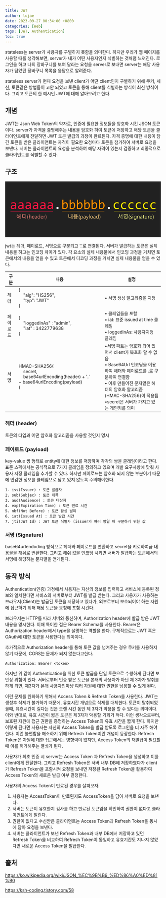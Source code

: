 ```yaml
---
title: JWT
author: lujae
date: 2023-09-27 00:34:00 +0800
categories: [Web]
tags: [JWT, Authentication]
toc: true
---
```


stateless는 server가 사용자를 구별하지 못함을 의미한다. 하지만 우리가 웹 페이지를 사용할 때를 생각해보면, server가 내가 어떤 사용자인지 식별하는 것처럼 느껴진다. 로그인을 하고 나의 장바구니를 보여 달라는 요청을 server로 보내면 server는 해당 사용자가 담았던 장바구니 목록을 응답으로 알려준다.

stateless server가 현재 요청을 보낸 client가 어떤 client인지 구별하기 위해 쿠키, 세션, 토큰같은 방법들이 고안 되었고 토큰을 통해 client를 식별하는 방식이 최신 방식이다. 그리고 토큰의 한 예시인 JWT에 대해 알아보려고 한다.

## 개념

JWT는 Json Web Token의 약자로, 인증에 필요한 정보들을 암호화 시킨 JSON 토큰이다. server가 자격을 증명해주는 내용을 암호화 하여 토큰에 저장하고 해당 토큰을 클라이언트에게 전달하면 JWT 토큰 발급의 과정이 완료된다. 자격 증명에 대한 내용이 담긴 토큰을 받은 클라이언트는 자격이 필요한 요청마다 토큰을 첨가하여 서버로 요청을 보낸다. 서버는 클라이언트의 요청을 분석하여 해당 자격이 있는지 검증하고 최종적으로 클라이언트를 식별할 수 있다.

## 구조

![jwt](/assets/img/posts/jwt_structure.png)

jwt는 헤더, 페이로드, 서명으로 구분되고 '.'로 연결된다. 서버가 발급하는 토큰은 실제 내용물 하고는 인코딩 차이가 있다. 각 요소의 실제 내용물에서 인코딩 과정을 거치면 토큰에서의 내용을 얻을 수 있고 토큰에서 디코딩 과정을 거치면 실제 내용물을 얻을 수 있다.

| 구분     | 내용                                                                                                       | 설명                                                                                                                                                                                                                                                            |
| -------- | ---------------------------------------------------------------------------------------------------------- | --------------------------------------------------------------------------------------------------------------------------------------------------------------------------------------------------------------------------------------------------------------- |
| 헤더     | {<br />    "alg": "HS256",<br />    "typ": "JWT"<br />}                                                    | • 서명 생성 알고리즘을 지정                                                                                                                                                                                                                                     |
| 페이로드 | {<br />    "loggedInAs" : "admin",<br />    "iat" : 1422779638<br />}                                      | • 클레임들을 포함<br />• iat: 표준 issued at time 클레임<br />• loggedInAs: 사용자지정 클레임                                                                                                                                                                   |
| 서명     | HMAC-SHA256(<br />    secret,<br />    base64urlEncoding(header) + '.' + base64urlEncoding(payload)<br />) | •서명 파트는 암호화 되어 있어서 client가 복호화 할 수 없음<br />• Base64Url 인코딩을 이용하여 헤더와 페이로드를 .로 구분하여 연결함<br />• 이후 만들어진 문자열은 헤더의 암호화 알고리즘(HMAC-SHA256)이 적용됨 <br />•secret은 서버가 가지고 있는 개인키를 의미 |

### 헤더 (header)

토큰의 타입과 어떤 암호화 알고리즘을 사용할 것인지 명시

### 페이로드 (payload)

key-value 쌍 형태로 entity에 대한 정보를 저장하며 각각의 쌍을 클레임이라고 한다. 표준 스펙에서는 공식적으로 7가지 클레임을 정의하고 있으며 개발 요구사항에 맞춰 사용자 지정 클레임을 추가할 수 있다. 하지만 페이로드는 암호화 되지 않는 부분이기 때문에 민감한 정보를 클레임으로 담고 있지 않도록 주의해야한다.

```
1. iss(Issuer) : 토큰 발급자
2. sub(Subjec) : 토큰 제목
3. aud(Audience) : 토큰 대상자
4. exp(Expiration Time) : 토큰 만료 시간
5. nbf(Not Before) : 토큰 활성 날짜
6. iat(Issued At) : 토큰 발급 시간
7. jti(JWT Id) : JWT 토큰 식별자 (issuer가 여러 명일 때 구분하기 위한 값
```

### 서명 (Signature)

base64urlendoding 방식으로 헤더와 페이로드를 변환하고 secret을 키로하여금 내용물을 해쉬로 변환한다. 그리고 해쉬 값을 인코딩 시키면 서버가 발급하는 토큰에서의 서명에 해당하는 문자열을 얻게된다.

## 동작 방식

Authentication(인증) 과정에서 사용자는 자신의 정보를 입력하고 서비스에 등록된 정보와 일치한다면 서비스의 서버로부터 JWT를 발급 받는다. 그리고 사용자가 사용하는 브라우저(Client)는 발급된 토큰을 저장하고 있다가, 외부로부터 보호되어야 하는 자원에 접근하기 위해 해당 토큰을 요청에 포함 시킨다.

브라우저는 HTTP를 따라 서버와 통신하며, Authorization header에 발급 받은 JWT 내용을 명시한다. 이때 특이한 점은 Bearer Schema를 사용한다. Bearer은 Authorization header에서 type을 설명하는 역할을 한다. 구체적으로는 JWT 혹은 OAuth에 대한 토큰을 사용한다는 의미이다.

추가적으로 Authorization header를 통해 토큰 값을 넘겨주는 경우 쿠키를 사용하지 않기 때문에, CORS는 문제가 되지 않는다고한다.

```
Authorization: Bearer <token>
```

하지만 위 같이 Authentication을 위한 토큰 발급을 단일 토큰으로 수행하게 된다면 보안상 위험이 있다. 서버로부터 인증 받은 토큰을 본래의 사용자가 아닌 제 3자가 탈취를 하게 되면, 제3자가 본래 사용자인마냥 여러 자원에 대한 권한을 남용할 수 있게 된다.

이런 문제를 완화하기 위해서 Access Token & Refresh Token를 사용한다. JWT는 생성후 삭제가 불가하기 때문에, 유효시간 개념으로 삭제를 대체한다. 토큰이 탈취되었을때, 유효시간이 길다는 것은 오랜 시간 동안 제 3자가 악용을 할 수 있다는 의미이다. 이와 반대로, 유효 시간이 짧은 토큰은 제3자가 악용할 기회가 적다. 이런 생각으로부터, 보호된 자원에 접근 권한을 증명하는 Access Token의 유효 시간을 짧게 한다. 하지만 이렇게 된다면 사용자는 자신의 Access Token을 발급 받도록 로그인을 더 자주 해야한다. 이런 불편함을 해소하기 위해 Refresh Token이란 개념이 등장한다. Refresh Token은 자원에 대한 접근에서는 영향력이 없지만, Access Token의 재발급이 필요할 때 이를 허가해주는 열쇠가 된다.

사용자가 최초 인증 시 server는 Access Token 과 Refresh Token을 생성하고 이를 client에게 전달한다. 그리고 Refresh Token은 서버 내부 DB에 저장하였다가 client가 Refresh Token을 포함시켜 요청을 보내면 저장된 Refresh Token을 활용하여 Access Token의 새로운 발급 여부 결정한다.

사용자의 Access Token이 만료된 경우를 살펴보자.

1. 사용자는 AccessToken이 만료된지도 AccessToken을 담아 서버로 요청을 보낸다.
2. 서버는 토큰이 유효한지 검사를 하고 만료된 토큰임을 확인하여 권한이 없다고 클라이언트에게 알린다.
3. 권한이 없다고 수신받은 클라이언트는 Access Token과 Refresh Token을 동시에 담아 요청을 보낸다.
4. 서버는 클라이언트가 보낸 Refresh Token과 내부 DB에서 저장하고 있던 Refresh Token을 비교하여 Refresh Token이 동일하고 유효기간도 지나지 않았다면 새로운 Access Token을 발급한다.

## 출처

https://ko.wikipedia.org/wiki/JSON_%EC%9B%B9_%ED%86%A0%ED%81%B0

https://ksh-coding.tistory.com/58
